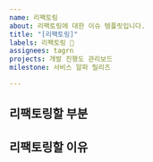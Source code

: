 ```yaml
---
name: 리팩토링
about: 리팩토링에 대한 이슈 템플릿입니다.
title: "[리팩토링]"
labels: 리팩토링 🤨
assignees: tagrn
projects: 개발 진행도 관리보드
milestone: 서비스 알파 릴리즈

---
```


**리팩토링할 부분**
- 

**리팩토링할 이유**
-

